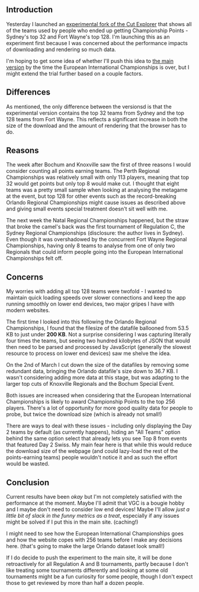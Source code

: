 ## Introduction

Yesterday I launched an [experimental fork of the Cut Explorer][experiment]
that shows all of the teams used by people who ended up getting Championship
Points - Sydney's top 32 and Fort Wayne's top 128. I'm launching this as an
experiment first because I was concerned about the performance impacts of
downloading and rendering so much data.

I'm hoping to get some idea of whether I'll push this idea to [the main
version][cut-explorer] by the time the European International Championships is
over, but I might extend the trial further based on a couple factors.

## Differences

As mentioned, the only difference between the versionsd is that the
experimental version contains the top 32 teams from Sydney and the top 128
teams from Fort Wayne. This reflects a significant increase in both the size
of the download and the amount of rendering that the browser has to do.

## Reasons

The week after Bochum and Knoxville saw the first of three reasons I would
consider counting all points earning teams. The Perth Regional Championships
was relatively small with only 113 players, meaning that top 32 would get
points but only top 8 would make cut. I thought that eight teams was a pretty
small sample when looking at analysing the metagame at the event, but top 128
for other events such as the record-breaking Orlando Regional Championships
might cause issues as described above and giving small events special
treatment doesn't sit well with me.

The next week the Natal Regional Championships happened, but the straw that
broke the camel's back was the first tournament of Regulation C, the Sydney
Regional Championships (disclosure: the author lives in Sydney). Even though
it was overshadowed by the concurrent Fort Wayne Regional Championships,
having only 8 teams to analyse from one of only two Regionals that could
inform people going into the European International Championships felt off.

## Concerns

My worries with adding all top 128 teams were twofold - I wanted to maintain
quick loading speeds over slower connections and keep the app running smoothly
on lower end devices, two major gripes I have with modern websites.

The first time I looked into this following the Orlando Regional
Championships, I found that the filesize of the datafile ballooned from 53.5
KB to just under **200 KB**. Not a surprise considering I was capturing
literally four times the teams, but seeing two hundred kilobytes of JSON that
would then need to be parsed and processed by JavaScript (generally the
slowest resource to process on lower end devices) saw me shelve the idea.

On the 2nd of March I cut down the size of the datafiles by removing some
redundant data, bringing the Orlando datafile's size down to 36.7 KB.
I wasn't considering adding more data at this stage, but was adapting to the
larger top cuts of Knoxville Regionals and the Bochum Special Event.

Both issues are increased when considering that the European International
Championships is likely to award Championship Points to the top 256 players.
There's a lot of opportunity for more good quality data for people to probe,
but twice the download size (which is already not small!)

There are ways to deal with these issues - including only displaying the Day 2
teams by default (as currently happens), hiding an "All Teams" option behind
the same option select that already lets you see Top 8 from events that
featured Day 2 Swiss. My main fear here is that while this would reduce the
download size of the webpage (and could lazy-load the rest of the
points-earning teams) people wouldn't notice it and as such the effort would
be wasted.

## Conclusion

Current results have been *okay* but I'm not completely satisfied with the
performance at the moment. Maybe I'll admit that VGC is a bougie hobby and I
maybe don't need to consider low end devices! Maybe I'll allow *just a little
bit of slack in the funny metrics as a treat*, especially if any issues might
be solved if I put this in the main site. (caching!)

I might need to see how the European International Championships goes and how
the website copes with 256 teams before I make any decisions here. (that's
going to make the large Orlando dataset look small!)

If I do decide to push the experiment to the main site, it will be done
retroactively for all Regulation A and B tournaments, partly because I don't
like treating some tournaments differently and looking at some old tournaments
might be a fun curiosity for some people, though I don't expect those to get
reviewed by more than half a dozen people.

[experiment]: https://allpoints--lighthearted-sundae-75b9bf.netlify.app
[cut-explorer]: https://cut-explorer.stalruth.dev
